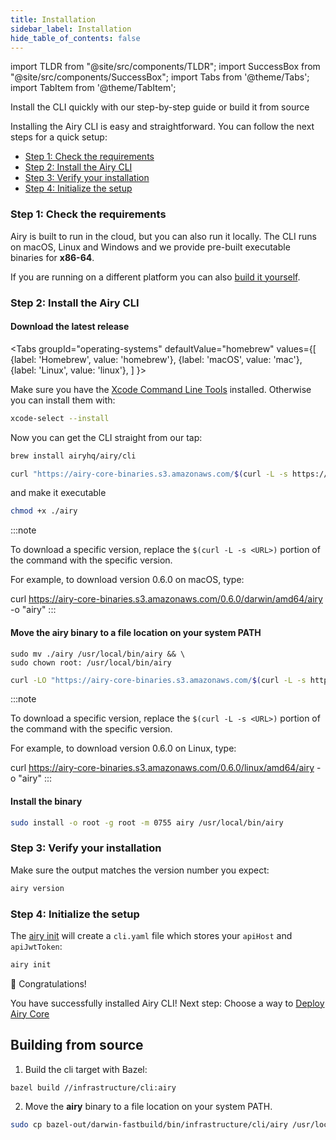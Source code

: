 ```yaml
---
title: Installation
sidebar_label: Installation
hide_table_of_contents: false
---
```


import TLDR from "@site/src/components/TLDR";
import SuccessBox from "@site/src/components/SuccessBox";
import Tabs from '@theme/Tabs';
import TabItem from '@theme/TabItem';

<TLDR>
Install the CLI quickly with our step-by-step guide or build it from source
</TLDR>

Installing the Airy CLI is easy and straightforward.
You can follow the next steps for a quick setup:

- [Step 1: Check the requirements](installation.md#step-1-check-the-requirements)
- [Step 2: Install the Airy CLI](installation.md#step-2-install-the-airy-cli)
- [Step 3: Verify your installation](installation.md#step-3-verify-your-installation)
- [Step 4: Initialize the setup](installation.md#step-4-initialize-the-setup)

### Step 1: Check the requirements

Airy is built to run in the cloud, but you can also run it locally. The CLI runs
on macOS, Linux and Windows and we provide pre-built executable binaries for
**x86-64**.

If you are running on a different platform you can also [build it
yourself](installation.md#building-from-source).

### Step 2: Install the Airy CLI

#### Download the latest release

<Tabs
groupId="operating-systems"
defaultValue="homebrew"
values={[
{label: 'Homebrew', value: 'homebrew'},
{label: 'macOS', value: 'mac'},
{label: 'Linux', value: 'linux'},
]
}>

<TabItem value="homebrew">

Make sure you have the [Xcode Command Line
Tools](https://developer.apple.com/library/archive/technotes/tn2339/_index.html#//apple_ref/doc/uid/DTS40014588-CH1-WHAT_IS_THE_COMMAND_LINE_TOOLS_PACKAGE_)
installed. Otherwise you can install them with:

```bash
xcode-select --install
```

Now you can get the CLI straight from our tap:

```bash
brew install airyhq/airy/cli
```

</TabItem>

<TabItem value="mac">

```bash
curl "https://airy-core-binaries.s3.amazonaws.com/$(curl -L -s https://airy-core-binaries.s3.amazonaws.com/stable.txt)/darwin/amd64/airy" -o "airy"
```

and make it executable

```bash
chmod +x ./airy
```

:::note

To download a specific version, replace the `$(curl -L -s <URL>)` portion of the
command with the specific version.

For example, to download version 0.6.0 on macOS, type:

curl https://airy-core-binaries.s3.amazonaws.com/0.6.0/darwin/amd64/airy -o "airy"
:::

#### Move the **airy** binary to a file location on your system PATH

```
sudo mv ./airy /usr/local/bin/airy && \
sudo chown root: /usr/local/bin/airy
```

</TabItem>

<TabItem value="linux">

```bash
curl -LO "https://airy-core-binaries.s3.amazonaws.com/$(curl -L -s https://airy-core-binaries.s3.amazonaws.com/stable.txt)/linux/amd64/airy" -o "airy"
```

:::note

To download a specific version, replace the `$(curl -L -s <URL>)` portion of the
command with the specific version.

For example, to download version 0.6.0 on Linux, type:

curl https://airy-core-binaries.s3.amazonaws.com/0.6.0/linux/amd64/airy -o "airy"
:::

#### Install the binary

```bash
sudo install -o root -g root -m 0755 airy /usr/local/bin/airy
```

</TabItem>
</Tabs>

### Step 3: Verify your installation

Make sure the output matches the version number you expect:

```bash
airy version
```

### Step 4: Initialize the setup

The [airy init](cli/reference.md#init) will create a `cli.yaml` file which stores
your `apiHost` and `apiJwtToken`:

```bash
airy init
```

<SuccessBox>

:tada: Congratulations!

You have successfully installed Airy CLI! Next step: Choose a way to [Deploy
Airy Core](/getting-started/installation/introduction.md)

</SuccessBox>

## Building from source

1. Build the cli target with Bazel:

```bash
bazel build //infrastructure/cli:airy
```

2. Move the **airy** binary to a file location on your system PATH.

```bash
sudo cp bazel-out/darwin-fastbuild/bin/infrastructure/cli/airy /usr/local/bin/airy
```
